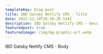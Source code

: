 ```yaml
---
templateKey: blog-post
title: IBD Gatsby Netlify CMS - Title
date: 2022-12-19T20:30:30.534Z
description: IBD Gatsby Netlify CMS - Desc
featuredpost: true
featuredimage: /img/bg-graphic-art.webp
---
```

IBD Gatsby Netlify CMS - Body